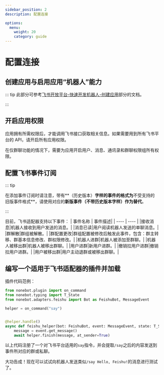 ```yaml
---
sidebar_position: 2
description: 配置连接

options:
  menu:
    weight: 20
    category: guide
---
```


# 配置连接

## 创建应用与启用应用“机器人”能力

::: tip
此部分可参考[飞书开放平台-快速开发机器人-创建应用](https://open.feishu.cn/document/home/develop-a-bot-in-5-minutes/create-an-app)部分的文档。

:::

## 开启应用权限

应用拥有所需权限后，才能调用飞书接口获取相关信息。如果需要用到所有飞书平台的 API，请开启所有应用权限。

在仅群聊功能的情况下，需要为应用开启用户、消息、通讯录和群聊权限组所有权限。

## 配置飞书事件订阅

::: tip

在添加事件订阅时请注意，带有**（历史版本）**字样的事件的格式为**不受支持的旧版事件格式**，请使用对应的**新版事件（不带历史版本字样）作为替代**。

:::

目前，飞书适配器支持以下事件：
| 事件名称 | 事件描述|
| ---- | ---- |
|接收消息|机器人接收到用户发送的消息。|
|消息已读|用户阅读机器人发送的单聊消息。|
|群解散|群组被解散。|
|群配置更改|群组配置被修改后触发此事件，包含：群主转移、群基本信息修改、群权限修改。|
|机器人进群|机器人被添加至群聊。|
|机器人被移出群|机器人被移出群聊。|
|用户进群|新用户进群。|
|撤销拉用户进群|撤销拉用户进群。|
|用户被移出群|用户主动退群或被移出群聊。|


## 编写一个适用于飞书适配器的插件并加载

插件代码范例：

```python
from nonebot.plugin import on_command
from nonebot.typing import T_State
from nonebot.adapters.feishu import Bot as FeishuBot, MessageEvent

helper = on_command("say")


@helper.handle()
async def feishu_helper(bot: FeishuBot, event: MessageEvent, state: T_State):
    message = event.get_message()
    await helper.finish(message, at_sender=True)
```

以上代码注册了一个对飞书平台适用的`say`指令，并会提取`/say`之后的内容发送到事件所对应的群或私聊。

大功告成！现在可以试试向机器人发送类似`/say Hello, Feishu!`的消息进行测试了。
